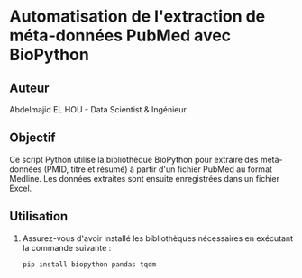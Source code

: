 # Automatisation de l'extraction de méta-données PubMed avec BioPython

## Auteur
Abdelmajid EL HOU - Data Scientist & Ingénieur

## Objectif
Ce script Python utilise la bibliothèque BioPython pour extraire des méta-données (PMID, titre et résumé) à partir d'un fichier PubMed au format Medline. Les données extraites sont ensuite enregistrées dans un fichier Excel.

## Utilisation
1. Assurez-vous d'avoir installé les bibliothèques nécessaires en exécutant la commande suivante :
   ```bash
   pip install biopython pandas tqdm
